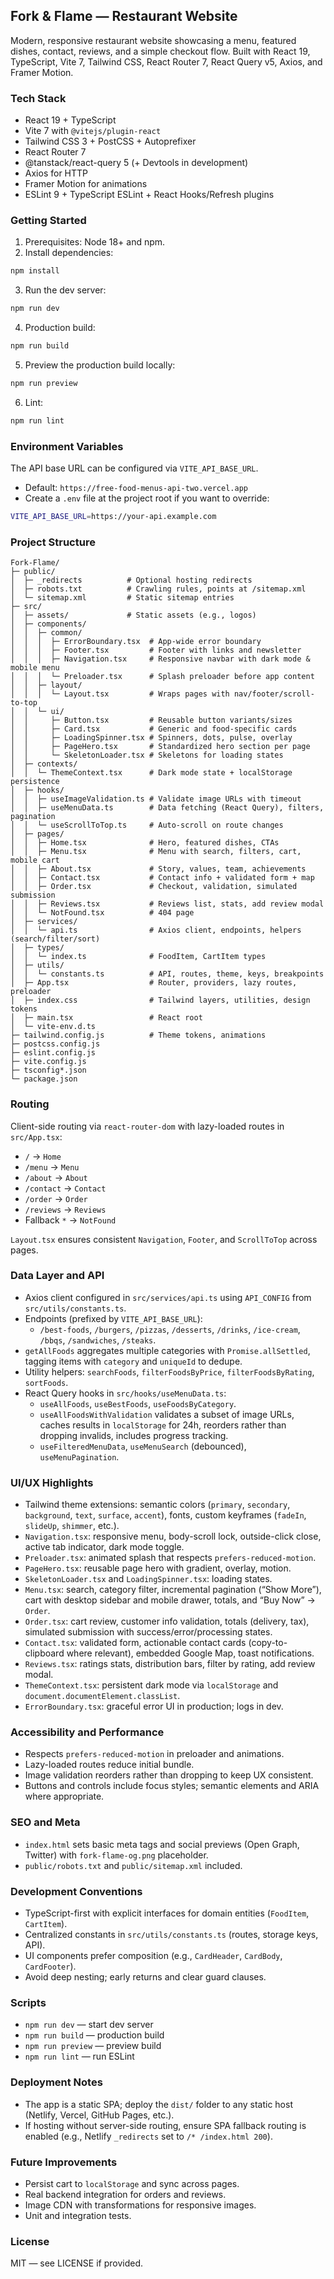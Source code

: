 ## Fork & Flame — Restaurant Website

Modern, responsive restaurant website showcasing a menu, featured dishes, contact, reviews, and a simple checkout flow. Built with React 19, TypeScript, Vite 7, Tailwind CSS, React Router 7, React Query v5, Axios, and Framer Motion.

### Tech Stack
- React 19 + TypeScript
- Vite 7 with `@vitejs/plugin-react`
- Tailwind CSS 3 + PostCSS + Autoprefixer
- React Router 7
- @tanstack/react-query 5 (+ Devtools in development)
- Axios for HTTP
- Framer Motion for animations
- ESLint 9 + TypeScript ESLint + React Hooks/Refresh plugins

### Getting Started
1) Prerequisites: Node 18+ and npm.
2) Install dependencies:
```bash
npm install
```
3) Run the dev server:
```bash
npm run dev
```
4) Production build:
```bash
npm run build
```
5) Preview the production build locally:
```bash
npm run preview
```
6) Lint:
```bash
npm run lint
```

### Environment Variables
The API base URL can be configured via `VITE_API_BASE_URL`.
- Default: `https://free-food-menus-api-two.vercel.app`
- Create a `.env` file at the project root if you want to override:
```bash
VITE_API_BASE_URL=https://your-api.example.com
```

### Project Structure
```
Fork-Flame/
├─ public/
│  ├─ _redirects          # Optional hosting redirects
│  ├─ robots.txt          # Crawling rules, points at /sitemap.xml
│  └─ sitemap.xml         # Static sitemap entries
├─ src/
│  ├─ assets/             # Static assets (e.g., logos)
│  ├─ components/
│  │  ├─ common/
│  │  │  ├─ ErrorBoundary.tsx  # App-wide error boundary
│  │  │  ├─ Footer.tsx         # Footer with links and newsletter
│  │  │  ├─ Navigation.tsx     # Responsive navbar with dark mode & mobile menu
│  │  │  └─ Preloader.tsx      # Splash preloader before app content
│  │  ├─ layout/
│  │  │  └─ Layout.tsx         # Wraps pages with nav/footer/scroll-to-top
│  │  └─ ui/
│  │     ├─ Button.tsx         # Reusable button variants/sizes
│  │     ├─ Card.tsx           # Generic and food-specific cards
│  │     ├─ LoadingSpinner.tsx # Spinners, dots, pulse, overlay
│  │     ├─ PageHero.tsx       # Standardized hero section per page
│  │     └─ SkeletonLoader.tsx # Skeletons for loading states
│  ├─ contexts/
│  │  └─ ThemeContext.tsx      # Dark mode state + localStorage persistence
│  ├─ hooks/
│  │  ├─ useImageValidation.ts # Validate image URLs with timeout
│  │  ├─ useMenuData.ts        # Data fetching (React Query), filters, pagination
│  │  └─ useScrollToTop.ts     # Auto-scroll on route changes
│  ├─ pages/
│  │  ├─ Home.tsx              # Hero, featured dishes, CTAs
│  │  ├─ Menu.tsx              # Menu with search, filters, cart, mobile cart
│  │  ├─ About.tsx             # Story, values, team, achievements
│  │  ├─ Contact.tsx           # Contact info + validated form + map
│  │  ├─ Order.tsx             # Checkout, validation, simulated submission
│  │  ├─ Reviews.tsx           # Reviews list, stats, add review modal
│  │  └─ NotFound.tsx          # 404 page
│  ├─ services/
│  │  └─ api.ts                # Axios client, endpoints, helpers (search/filter/sort)
│  ├─ types/
│  │  └─ index.ts              # FoodItem, CartItem types
│  ├─ utils/
│  │  └─ constants.ts          # API, routes, theme, keys, breakpoints
│  ├─ App.tsx                  # Router, providers, lazy routes, preloader
│  ├─ index.css                # Tailwind layers, utilities, design tokens
│  ├─ main.tsx                 # React root
│  └─ vite-env.d.ts
├─ tailwind.config.js          # Theme tokens, animations
├─ postcss.config.js
├─ eslint.config.js
├─ vite.config.js
├─ tsconfig*.json
└─ package.json
```

### Routing
Client-side routing via `react-router-dom` with lazy-loaded routes in `src/App.tsx`:
- `/` → `Home`
- `/menu` → `Menu`
- `/about` → `About`
- `/contact` → `Contact`
- `/order` → `Order`
- `/reviews` → `Reviews`
- Fallback `*` → `NotFound`

`Layout.tsx` ensures consistent `Navigation`, `Footer`, and `ScrollToTop` across pages.

### Data Layer and API
- Axios client configured in `src/services/api.ts` using `API_CONFIG` from `src/utils/constants.ts`.
- Endpoints (prefixed by `VITE_API_BASE_URL`):
  - `/best-foods`, `/burgers`, `/pizzas`, `/desserts`, `/drinks`, `/ice-cream`, `/bbqs`, `/sandwiches`, `/steaks`.
- `getAllFoods` aggregates multiple categories with `Promise.allSettled`, tagging items with `category` and `uniqueId` to dedupe.
- Utility helpers: `searchFoods`, `filterFoodsByPrice`, `filterFoodsByRating`, `sortFoods`.
- React Query hooks in `src/hooks/useMenuData.ts`:
  - `useAllFoods`, `useBestFoods`, `useFoodsByCategory`.
  - `useAllFoodsWithValidation` validates a subset of image URLs, caches results in `localStorage` for 24h, reorders rather than dropping invalids, includes progress tracking.
  - `useFilteredMenuData`, `useMenuSearch` (debounced), `useMenuPagination`.

### UI/UX Highlights
- Tailwind theme extensions: semantic colors (`primary`, `secondary`, `background`, `text`, `surface`, `accent`), fonts, custom keyframes (`fadeIn`, `slideUp`, `shimmer`, etc.).
- `Navigation.tsx`: responsive menu, body-scroll lock, outside-click close, active tab indicator, dark mode toggle.
- `Preloader.tsx`: animated splash that respects `prefers-reduced-motion`.
- `PageHero.tsx`: reusable page hero with gradient, overlay, motion.
- `SkeletonLoader.tsx` and `LoadingSpinner.tsx`: loading states.
- `Menu.tsx`: search, category filter, incremental pagination (“Show More”), cart with desktop sidebar and mobile drawer, totals, and “Buy Now” → `Order`.
- `Order.tsx`: cart review, customer info validation, totals (delivery, tax), simulated submission with success/error/processing states.
- `Contact.tsx`: validated form, actionable contact cards (copy-to-clipboard where relevant), embedded Google Map, toast notifications.
- `Reviews.tsx`: ratings stats, distribution bars, filter by rating, add review modal.
- `ThemeContext.tsx`: persistent dark mode via `localStorage` and `document.documentElement.classList`.
- `ErrorBoundary.tsx`: graceful error UI in production; logs in dev.

### Accessibility and Performance
- Respects `prefers-reduced-motion` in preloader and animations.
- Lazy-loaded routes reduce initial bundle.
- Image validation reorders rather than dropping to keep UX consistent.
- Buttons and controls include focus styles; semantic elements and ARIA where appropriate.

### SEO and Meta
- `index.html` sets basic meta tags and social previews (Open Graph, Twitter) with `fork-flame-og.png` placeholder.
- `public/robots.txt` and `public/sitemap.xml` included.

### Development Conventions
- TypeScript-first with explicit interfaces for domain entities (`FoodItem`, `CartItem`).
- Centralized constants in `src/utils/constants.ts` (routes, storage keys, API).
- UI components prefer composition (e.g., `CardHeader`, `CardBody`, `CardFooter`).
- Avoid deep nesting; early returns and clear guard clauses.

### Scripts
- `npm run dev` — start dev server
- `npm run build` — production build
- `npm run preview` — preview build
- `npm run lint` — run ESLint

### Deployment Notes
- The app is a static SPA; deploy the `dist/` folder to any static host (Netlify, Vercel, GitHub Pages, etc.).
- If hosting without server-side routing, ensure SPA fallback routing is enabled (e.g., Netlify `_redirects` set to `/* /index.html 200`).

### Future Improvements
- Persist cart to `localStorage` and sync across pages.
- Real backend integration for orders and reviews.
- Image CDN with transformations for responsive images.
- Unit and integration tests.

### License
MIT — see LICENSE if provided.
